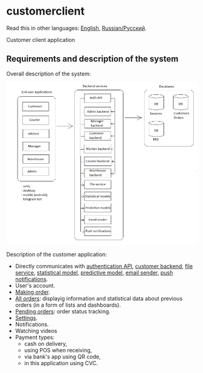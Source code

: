 # customerclient

Read this in other languages: [English](customerclient.md), [Russian/Русский](customerclient.ru.md). 

Сustomer client application 

## Requirements and description of the system

Overall description of the system: 

![system_overall](../img/system_overall.png)

Description of the customer application: 
- Directly communicates with [authentication API](../backend/authapi.md), [customer backend](../backend/customerbackend.md), [file service](../backend/fileservice.md), [statistical model](../backend/statisticalmodel.md), [predictive model](../backend/predictivemodel.md), [email sender](../backend/emailsender.md), [push notifications](../backend/pushnotifications.md).
- User's account.
- [Making order](processes/customer.makeorder.md).
- [All orders](processes/customer.orders.md): displayig information and statistical data about previous orders (in a form of lists and dashboards).
- [Pending orders](processes/customer.pendingorders.md): order status tracking.
- [Settings](processes/customer.settings.md).
- Notifications.
- Watching videos
- Payment types:
    - cash on delivery, 
    - using POS when receiving,
    - via bank's app using QR code,
    - in this application using CVC.
